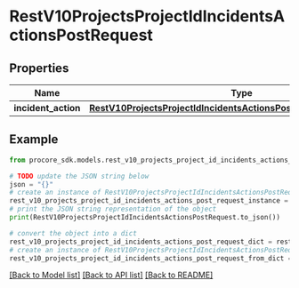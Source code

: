 # RestV10ProjectsProjectIdIncidentsActionsPostRequest


## Properties

Name | Type | Description | Notes
------------ | ------------- | ------------- | -------------
**incident_action** | [**RestV10ProjectsProjectIdIncidentsActionsPostRequestIncidentAction**](RestV10ProjectsProjectIdIncidentsActionsPostRequestIncidentAction.md) |  | 

## Example

```python
from procore_sdk.models.rest_v10_projects_project_id_incidents_actions_post_request import RestV10ProjectsProjectIdIncidentsActionsPostRequest

# TODO update the JSON string below
json = "{}"
# create an instance of RestV10ProjectsProjectIdIncidentsActionsPostRequest from a JSON string
rest_v10_projects_project_id_incidents_actions_post_request_instance = RestV10ProjectsProjectIdIncidentsActionsPostRequest.from_json(json)
# print the JSON string representation of the object
print(RestV10ProjectsProjectIdIncidentsActionsPostRequest.to_json())

# convert the object into a dict
rest_v10_projects_project_id_incidents_actions_post_request_dict = rest_v10_projects_project_id_incidents_actions_post_request_instance.to_dict()
# create an instance of RestV10ProjectsProjectIdIncidentsActionsPostRequest from a dict
rest_v10_projects_project_id_incidents_actions_post_request_from_dict = RestV10ProjectsProjectIdIncidentsActionsPostRequest.from_dict(rest_v10_projects_project_id_incidents_actions_post_request_dict)
```
[[Back to Model list]](../README.md#documentation-for-models) [[Back to API list]](../README.md#documentation-for-api-endpoints) [[Back to README]](../README.md)


